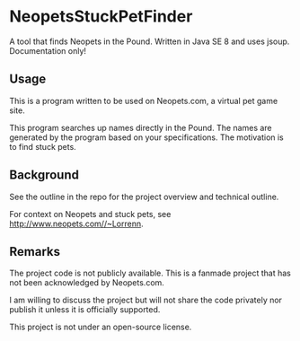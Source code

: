 # NeopetsStuckPetFinder
A tool that finds Neopets in the Pound. Written in Java SE 8 and uses jsoup. Documentation only!

## Usage
This is a program written to be used on Neopets.com, a virtual pet game site.

This program searches up names directly in the Pound. The names are generated by the program based on your specifications. The motivation is to find stuck pets.

## Background
See the outline in the repo for the project overview and technical outline.

For context on Neopets and stuck pets, see http://www.neopets.com//~Lorrenn.

## Remarks
The project code is not publicly available. This is a fanmade project that has not been acknowledged by Neopets.com.

I am willing to discuss the project but will not share the code privately nor publish it unless it is officially supported.

This project is not under an open-source license.

